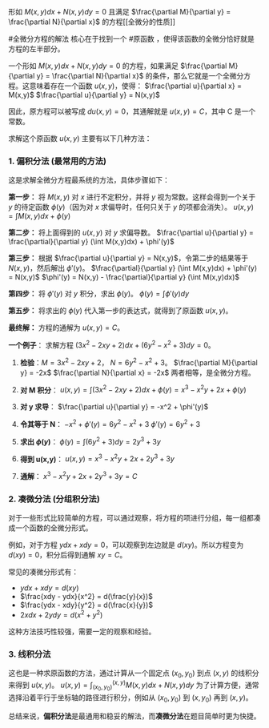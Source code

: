 形如 $M(x,y)dx + N(x,y)dy = 0$ 且满足 $\frac{\partial M}{\partial y} = \frac{\partial N}{\partial x}$ 的方程[[全微分的性质]]

 #全微分方程的解法 核心在于找到一个 #原函数 ，使得该函数的全微分恰好就是方程的左半部分。

一个形如 $M(x,y)dx + N(x,y)dy = 0$ 的方程，如果满足 $\frac{\partial M}{\partial y} = \frac{\partial N}{\partial x}$ 的条件，那么它就是一个全微分方程。这意味着存在一个函数 $u(x,y)$，使得：
$\frac{\partial u}{\partial x} = M(x,y)$
$\frac{\partial u}{\partial y} = N(x,y)$

因此，原方程可以被写成 $du(x,y) = 0$，其通解就是 $u(x,y) = C$，其中 C 是一个常数。

求解这个原函数 $u(x,y)$ 主要有以下几种方法：

### **1. 偏积分法 (最常用的方法)**

这是求解全微分方程最系统的方法，具体步骤如下：

**第一步：** 将 $M(x,y)$ 对 $x$ 进行不定积分，并将 $y$ 视为常数。这样会得到一个关于 $y$ 的待定函数 $\phi(y)$（因为对 $x$ 求偏导时，任何只关于 $y$ 的项都会消失）。
$u(x,y) = \int M(x,y)dx + \phi(y)$

**第二步：** 将上面得到的 $u(x,y)$ 对 $y$ 求偏导数。
$\frac{\partial u}{\partial y} = \frac{\partial}{\partial y} (\int M(x,y)dx) + \phi'(y)$

**第三步：** 根据 $\frac{\partial u}{\partial y} = N(x,y)$，令第二步的结果等于 $N(x,y)$，然后解出 $\phi'(y)$。
$\frac{\partial}{\partial y} (\int M(x,y)dx) + \phi'(y) = N(x,y)$
$\phi'(y) = N(x,y) - \frac{\partial}{\partial y} (\int M(x,y)dx)$

**第四步：** 将 $\phi'(y)$ 对 $y$ 积分，求出 $\phi(y)$。
$\phi(y) = \int \phi'(y)dy$

**第五步：** 将求出的 $\phi(y)$ 代入第一步的表达式，就得到了原函数 $u(x,y)$。

**最终解：** 方程的通解为 $u(x,y) = C$。

**一个例子**：
求解方程 $(3x^2 - 2xy + 2)dx + (6y^2 - x^2 + 3)dy = 0$。

1.  **检验**：$M = 3x^2 - 2xy + 2$， $N = 6y^2 - x^2 + 3$。
    $\frac{\partial M}{\partial y} = -2x$
    $\frac{\partial N}{\partial x} = -2x$
    两者相等，是全微分方程。

2.  **对 M 积分**：
    $u(x,y) = \int (3x^2 - 2xy + 2)dx + \phi(y) = x^3 - x^2y + 2x + \phi(y)$

3.  **对 y 求导**：
    $\frac{\partial u}{\partial y} = -x^2 + \phi'(y)$

4.  **令其等于 N**：
    $-x^2 + \phi'(y) = 6y^2 - x^2 + 3$
    $\phi'(y) = 6y^2 + 3$

5.  **求出 $\phi(y)$**：
    $\phi(y) = \int (6y^2 + 3)dy = 2y^3 + 3y$

6.  **得到 u(x,y)**：
    $u(x,y) = x^3 - x^2y + 2x + 2y^3 + 3y$

7.  **通解**：
    $x^3 - x^2y + 2x + 2y^3 + 3y = C$

### **2. 凑微分法 (分组积分法)**

对于一些形式比较简单的方程，可以通过观察，将方程的项进行分组，每一组都凑成一个函数的全微分形式。

例如，对于方程 $ydx + xdy = 0$，可以观察到左边就是 $d(xy)$。所以方程变为 $d(xy) = 0$，积分后得到通解 $xy = C$。

常见的凑微分形式有：
*   $ydx + xdy = d(xy)$
*   $\frac{xdy - ydx}{x^2} = d(\frac{y}{x})$
*   $\frac{ydx - xdy}{y^2} = d(\frac{x}{y})$
*   $2xdx + 2ydy = d(x^2 + y^2)$

这种方法技巧性较强，需要一定的观察和经验。

### **3. 线积分法**

这也是一种求原函数的方法，通过计算从一个固定点 $(x_0, y_0)$ 到点 $(x,y)$ 的线积分来得到 $u(x,y)$。
$u(x,y) = \int_{(x_0, y_0)}^{(x,y)} M(x,y)dx + N(x,y)dy$
为了计算方便，通常选择沿着平行于坐标轴的路径进行积分，例如从 $(x_0, y_0)$ 到 $(x, y_0)$ 再到 $(x,y)$。

总结来说，**偏积分法**是最通用和稳妥的解法，而**凑微分法**在题目简单时更为快捷。